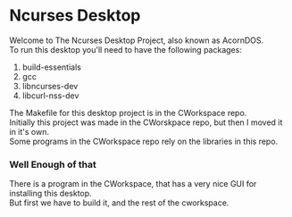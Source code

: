 # Ncurses Desktop
Welcome to The Ncurses Desktop Project, also known as AcornDOS.    
To run this desktop you'll need to have the following packages:    

1. build-essentials
2. gcc
3. libncurses-dev
4. libcurl-nss-dev

The Makefile for this desktop project is in the CWorkspace repo.   
Initially this project was made in the CWorskpace repo, but then I moved it in it's own.    
Some programs in the CWorkspace repo rely on the libraries in this repo.    

### Well Enough of that
There is a program in the CWorkspace, that has a very nice GUI for installing this desktop.    
But first we have to build it, and the rest of the cworkspace.    


